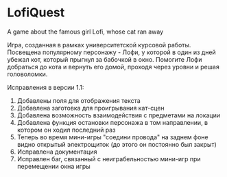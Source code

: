 # LofiQuest
A game about the famous girl Lofi, whose cat ran away

Игра, созданная в рамках университетской курсовой работы.
Посвещена популярному персонажу - Лофи, у которой в один из дней убежал кот, который прыгнул за бабочкой в окно.
Помогите Лофи добраться до кота и вернуть его домой, проходя через уровни и решая головоломки.

Исправления в версии 1.1:
1) Добавлены поля для отображения текста
2) Добавлена заготовка для проигрывания кат-сцен
3) Добавлена возможность взаимодействия с предметами на локации
4) Добавлена функция остановки персонажа в том направлении, в котором он ходил последний раз
5) Теперь во время мини-игры "соедини провода" на заднем фоне видно открытый электрощиток (до этого он постоянно был закрыт)
6) Исправлена документация
7) Исправлен баг, связанный с неиграбельностью мини-игр при перемещении окна игры
